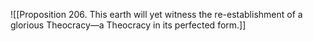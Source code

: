![[Proposition 206. This earth will yet witness the re-establishment of a glorious Theocracy—a Theocracy in its perfected form.]]